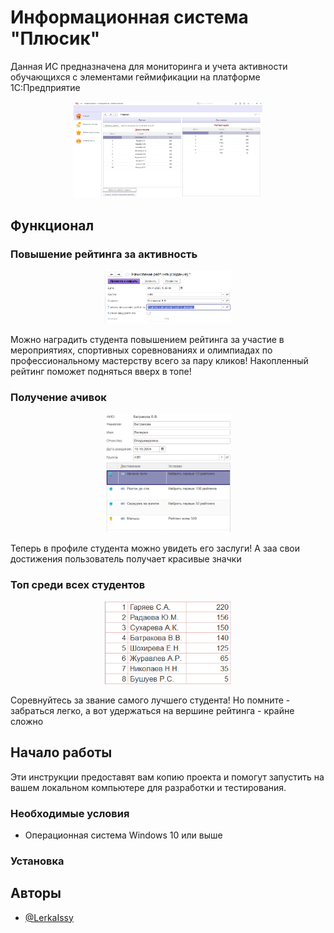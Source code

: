 
# Информационная система "Плюсик"

Данная ИС предназначена для мониторинга и учета активности обучающихся с элементами геймификации на платформе 1С:Предприятие
<p align="center">
<img src="./Справочная информация/Главная.png" width="60%"></p>

## Функционал

### Повышение рейтинга за активность 
<p align="center">
<img src="./Справочная информация/Начисление.png" width="40%"></p>
Можно наградить студента повышением рейтинга за участие в мероприятиях, спортивных соревнованиях и олимпиадах по профессиональному мастерству всего за пару кликов!
Накопленный рейтинг поможет подняться вверх в топе!

### Получение ачивок
<p align="center">
<img src="./Справочная информация/ПрофильСтудента.png" width="40%"></p>
Теперь в профиле студента можно увидеть его заслуги! А заа свои достижения пользователь получает красивые значки

### Топ среди всех студентов
<p align="center">
<img src="./Справочная информация/Топ.png" width="40%"></p>
Соревнуйтесь за звание самого лучшего студента! Но помните - забраться легко, а вот удержаться на вершине рейтинга - крайне сложно

## Начало работы

Эти инструкции предоставят вам копию проекта и помогут запустить на вашем локальном компьютере для разработки и тестирования.

### Необходимые условия

* Операционная система Windows 10 или выше

### Установка


    
## Авторы

- [@LerkaIssy](https://github.com/LerkaIssy)

